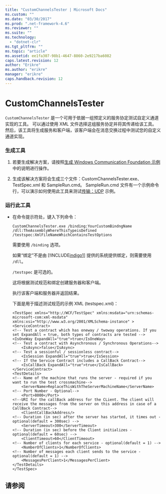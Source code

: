 ```yaml
---
title: "CustomChannelsTester | Microsoft Docs"
ms.custom: ""
ms.date: "03/30/2017"
ms.prod: ".net-framework-4.6"
ms.reviewer: ""
ms.suite: ""
ms.technology: 
  - "dotnet-clr"
ms.tgt_pltfrm: ""
ms.topic: "article"
ms.assetid: ee1fa307-98b1-4647-8860-2e9217ba6082
caps.latest.revision: 12
author: "Erikre"
ms.author: "erikre"
manager: "erikre"
caps.handback.revision: 12
---
```

# CustomChannelsTester
`CustomChannelsTester` 是一个可用于依据一组预定义的服务协定测试自定义通道实现的工具。  可以通过使用 XML 文件选择这组服务协定并将其传递给该工具。  然后，该工具将生成服务和客户端，该客户端会在消息交换过程中测试您的自定义通道实现。  
  
### 生成工具  
  
1.  若要生成解决方案，请按照[生成 Windows Communication Foundation 示例](../../../../docs/framework/wcf/samples/building-the-samples.md)中的说明进行操作。  
  
2.  生成该解决方案将会生成三个文件：CustomChannelsTester.exe、TestSpec.xml 和 SampleRun.cmd。  SampleRun.cmd 文件有一个示例命令行，可以演示如何使用此工具来测试[传输：UDP](../../../../docs/framework/wcf/samples/transport-udp.md) 示例。  
  
### 运行此工具  
  
-   在命令提示符处，键入下列命令：  
  
    ```  
    CustomChannelsTester.exe /binding:YourCustomBindngName /dll:TheAssemblyWhereThisTypeisDefined /testspec:XmlFileNameWhichContainsTestOptions  
    ```  
  
     需要使用 `/binding` 选项。  
  
     如果“绑定”不是由 [!INCLUDE[indigo1](../../../../includes/indigo1-md.md)] 提供的系统提供绑定，则需要使用 `/dll`。  
  
     `/testspec` 是可选的。  
  
     这将根据测试规范和绑定创建服务器和客户端。  
  
     执行该客户端和服务器并返回结果。  
  
     下面是用于描述测试规范的示例 XML \(testspec.xml\)：  
  
    ```  
    <TestSpec xmlns="http://WCF/TestSpec" xmlns:msdata="urn:schemas-microsoft-com:xml-msdata"   
    xmlns:xsi="http://www.w3.org/2001/XMLSchema-instance" >  
    <ServiceContract>  
    <!-- Test a contract which has oneway / twoway operations. If you set ExpandAll = true, both types of contracts are tested -->    <IsOneWay ExpandAll="true">true</IsOneWay>  
    <!-- Test a contract with Asynchronous / Synchronous Operations-->  
        <IsAsync>false</IsAsync>   
    <!-- Test a sessionful / sessionless contract-->      
        <IsSession ExpandAll="true">true</IsSession>  
    <!-- If the Service Contract includes a CallBack Contract-->      
        <IsCallBack ExpandAll="true">true</IsCallBack>  
    </ServiceContract>  
    <TestDetails>  
    <!-- Name of the machine that runs the server - required if you want to run the test crossmachine-->  
        <ServerName>ReplaceThisWithTheServerMachineName</ServerName>  
    <!-- Port Number - Optional-->  
        <Port>8000</Port>  
    <!--URI for the callBack address for the CLient. The client will receive the messages from the server on this address in case of a CallBack Contract-->  
        <ClientCallBackAddress/>      
    <!-- Duration (in sec) after the server has started, it times out - optional(default = 300sec) -->  
        <ServerTimeout>300</ServerTimeout>  
    <!-- Duration (in sec) before the Client initializes -optional(default = 60sec) -->  
        <ClientTimeout>60</ClientTimeout>  
    <!-- Number of clients for each service - optional(default = 1) -->  
        <NumberOfClients>1</NumberOfClients>  
    <!-- Number of messages each client sends to the service - optional(default = 1) -->  
        <MessagesPerClient>1</MessagesPerClient>  
    </TestDetails>  
    </TestSpec>  
    ```  
  
## 请参阅
